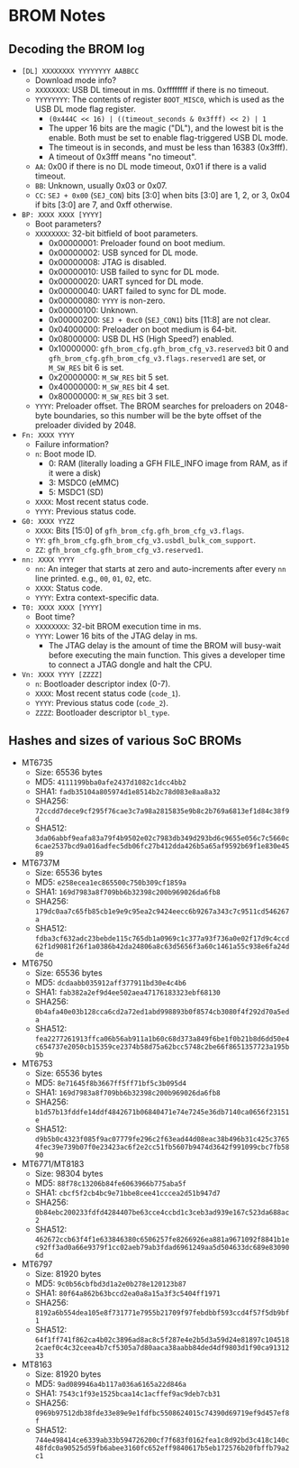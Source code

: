 # BROM Notes


## Decoding the BROM log

 - `[DL] XXXXXXXX YYYYYYYY AABBCC`
   - Download mode info?
   - `XXXXXXXX`: USB DL timeout in ms. 0xffffffff if there is no
     timeout.
   - `YYYYYYYY`: The contents of register `BOOT_MISC0`, which is used as
     the USB DL mode flag register.
     - `(0x444C << 16) | ((timeout_seconds & 0x3fff) << 2) | 1`
     - The upper 16 bits are the magic ("DL"), and the lowest bit is the
       enable. Both must be set to enable flag-triggered USB DL mode.
     - The timeout is in seconds, and must be less than 16383 (0x3fff).
     - A timeout of 0x3fff means "no timeout".
   - `AA`: 0x00 if there is no DL mode timeout, 0x01 if there is a valid
     timeout.
   - `BB`: Unknown, usually 0x03 or 0x07.
   - `CC`: `SEJ + 0x00` (`SEJ_CON`) bits [3:0] when bits [3:0] are 1, 2,
     or 3, 0x04 if bits [3:0] are 7, and 0xff otherwise.
 - `BP: XXXX XXXX [YYYY]`
   - Boot parameters?
   - `XXXXXXXX`: 32-bit bitfield of boot parameters.
     - 0x00000001: Preloader found on boot medium.
     - 0x00000002: USB synced for DL mode.
     - 0x00000008: JTAG is disabled.
     - 0x00000010: USB failed to sync for DL mode.
     - 0x00000020: UART synced for DL mode.
     - 0x00000040: UART failed to sync for DL mode.
     - 0x00000080: `YYYY` is non-zero.
     - 0x00000100: Unknown.
     - 0x00000200: `SEJ + 0xc0` (`SEJ_CON1`) bits [11:8] are not clear.
     - 0x04000000: Preloader on boot medium is 64-bit.
     - 0x08000000: USB DL HS (High Speed?) enabled.
     - 0x10000000: `gfh_brom_cfg.gfh_brom_cfg_v3.reserved3` bit 0 and
       `gfh_brom_cfg.gfh_brom_cfg_v3.flags.reserved1` are set, or
       `M_SW_RES` bit 6 is set.
     - 0x20000000: `M_SW_RES` bit 5 set.
     - 0x40000000: `M_SW_RES` bit 4 set.
     - 0x80000000: `M_SW_RES` bit 3 set.
   - `YYYY`: Preloader offset. The BROM searches for preloaders on
     2048-byte boundaries, so this number will be the byte offset of
     the preloader divided by 2048.
 - `Fn: XXXX YYYY`
   - Failure information?
   - `n`: Boot mode ID.
     - 0: RAM (literally loading a GFH FILE_INFO image from RAM, as if
       it were a disk)
     - 3: MSDC0 (eMMC)
     - 5: MSDC1 (SD)
   - `XXXX`: Most recent status code.
   - `YYYY`: Previous status code.
 - `G0: XXXX YYZZ`
   - `XXXX`: Bits [15:0] of `gfh_brom_cfg.gfh_brom_cfg_v3.flags`.
   - `YY`: `gfh_brom_cfg.gfh_brom_cfg_v3.usbdl_bulk_com_support`.
   - `ZZ`: `gfh_brom_cfg.gfh_brom_cfg_v3.reserved1`.
 - `nn: XXXX YYYY`
   - `nn`: An integer that starts at zero and auto-increments after
     every `nn` line printed. e.g., `00`, `01`, `02`, etc.
   - `XXXX`: Status code.
   - `YYYY`: Extra context-specific data.
 - `T0: XXXX XXXX [YYYY]`
   - Boot time?
   - `XXXXXXXX`: 32-bit BROM execution time in ms.
   - `YYYY`: Lower 16 bits of the JTAG delay in ms.
     - The JTAG delay is the amount of time the BROM will busy-wait
       before executing the main function. This gives a developer time
       to connect a JTAG dongle and halt the CPU.
 - `Vn: XXXX YYYY [ZZZZ]`
   - `n`: Bootloader descriptor index (0-7).
   - `XXXX`: Most recent status code (`code_1`).
   - `YYYY`: Previous status code (`code_2`).
   - `ZZZZ`: Bootloader descriptor `bl_type`.


## Hashes and sizes of various SoC BROMs

 - MT6735
   - Size: 65536 bytes
   - MD5: `4111199bba0afe2437d1082c1dcc4bb2`
   - SHA1: `fadb35104a805974d1e8514b2c78d083e8aa8a32`
   - SHA256: `72ccdd7dece9cf295f76cae3c7a98a2815835e9b8c2b769a6813ef1d84c38f9d`
   - SHA512: `3da06abbf9eafa83a79f4b9502e02c7983db349d293bd6c9655e056c7c5660c6cae2537bcd9a016adfec5db06fc27b412dda426b5a65af9592b69f1e830e4589`
 - MT6737M
   - Size: 65536 bytes
   - MD5: `e258ecea1ec865500c750b309cf1859a`
   - SHA1: `169d7983a8f709bb6b32398c200b969026da6fb8`
   - SHA256: `179dc0aa7c65fb85cb1e9e9c95ea2c9424eecc6b9267a343c7c9511cd546267a`
   - SHA512: `fdba3cf632adc23bebde115c765db1a0969c1c377a93f736a0e02f17d9c4ccd62f1d9081f26f1a0386b42da24806a8c63d5656f3a60c1461a55c938e6fa24dde`
 - MT6750
   - Size: 65536 bytes
   - MD5: `dcdaabb035912aff377911bd30e4c4b6`
   - SHA1: `fab382a2ef9d4ee502aea47176183323ebf68130`
   - SHA256: `0b4afa40e03b128cca6cd2a72ed1abd998893b0f8574cb3080f4f292d70a5eda`
   - SHA512: `fea2277261913ffca06b56ab911a1b60c68d373a849f6be1f0b21b8d6dd50e4c654737e2050cb15359ce2374b58d75a62bcc5748c2be66f8651357723a195b9b`
 - MT6753
   - Size: 65536 bytes
   - MD5: `8e71645f8b3667ff5ff71bf5c3b095d4`
   - SHA1: `169d7983a8f709bb6b32398c200b969026da6fb8`
   - SHA256: `b1d57b13fddfe14ddf4842671b06840471e74e7245e36db7140ca0656f23151e`
   - SHA512: `d9b5b0c4323f085f9ac07779fe296c2f63ead44d08eac38b496b31c425c37654fec39e739b07f0e23423ac6f2e2cc51fb5607b9474d3642f991099cbc7fb5890`
 - MT6771/MT8183
   - Size: 98304 bytes
   - MD5: `88f78c13206b84fe6063966b775aba5f`
   - SHA1: `cbcf5f2cb4bc9e71bbe8cee41cccea2d51b947d7`
   - SHA256: `0b84ebc200233fdfd4284407be63cce4ccbd1c3ceb3ad939e167c523da688ac2`
   - SHA512: `462672ccb63f4f1e633846380c6506257fe8266926ea881a9671092f8841b1ec92ff3ad0a66e9379f1cc02aeb79ab3fdad6961249aa5d504633dc689e830906d`
 - MT6797
   - Size: 81920 bytes
   - MD5: `9c0b56cbfbd3d1a2e0b278e120123b87`
   - SHA1: `80f64a862b63bccd2ea0a8a15a3f3c5404ff1971`
   - SHA256: `8192a6b554dea105e8f731771e7955b21709f97febdbbf593ccd4f57f5db9bf1`
   - SHA512: `64f1ff741f862ca4b02c3896ad8ac8c5f287e4e2b5d3a59d24e81897c1045182caef0c4c32ceea4b7cf5305a7d80aaca38aabb84ded4df9803d1f90ca9131233`
 - MT8163
   - Size: 81920 bytes
   - MD5: `9ad089946a4b117a036a6165a22d846a`
   - SHA1: `7543c1f93e1525bcaa14c1acffef9ac9deb7cb31`
   - SHA256: `0969b97512db38fde33e89e9e1fdfbc5508624015c74390d69719ef9d457ef8f`
   - SHA512: `744e498414ce6339ab33b594726200cf7f683f0162fea1c8d92bd3c418c140c48fdc0a90525d59fb6abee3160fc652eff9840617b5eb172576b20fbffb79a2c1`

